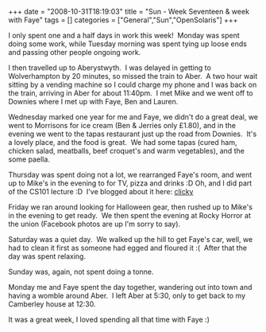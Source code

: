 +++
date = "2008-10-31T18:19:03"
title = "Sun - Week Seventeen & week with Faye"
tags = []
categories = ["General","Sun","OpenSolaris"]
+++

I only spent one and a half days in work this week!  Monday was spent doing some work, while Tuesday morning was spent tying up loose ends and passing other people ongoing work.

I then travelled up to Aberystwyth.  I was delayed in getting to Wolverhampton by 20 minutes, so missed the train to Aber.  A two hour wait sitting by a vending machine so I could charge my phone and I was back on the train, arriving in Aber for about 11:40pm.  I met Mike and we went off to Downies where I met up with Faye, Ben and Lauren.

Wednesday marked one year for me and Faye, we didn't do a great deal, we went to Morrisons for ice cream (Ben &amp; Jerries only £1.80), and in the evening we went to the tapas restaurant just up the road from Downies.  It's a lovely place, and the food is great.  We had some tapas (cured ham, chicken salad, meatballs, beef croquet's and warm vegetables), and the some paella.

Thursday was spent doing not a lot, we rearranged Faye's room, and went up to Mike's in the evening to for TV, pizza and drinks :D
Oh, and I did part of the CS101 lecture :D  I've blogged about it here: [clicky][1]

Friday we ran around looking for Halloween gear, then rushed up to Mike's in the evening to get ready.  We then spent the evening at Rocky Horror at the union (Facebook photos are up I'm sorry to say).

Saturday was a quiet day.  We walked up the hill to get Faye's car, well, we had to clean it first as someone had egged and floured it :(  After that the day was spent relaxing.

Sunday was, again, not spent doing a tonne.

Monday me and Faye spent the day together, wandering out into town and having a womble around Aber.  I left Aber at 5:30, only to get back to my Camberley house at 12:30.

It was a great week, I loved spending all that time with Faye :)

  [1]: /2008/10/31/opensolaris-cs101/
